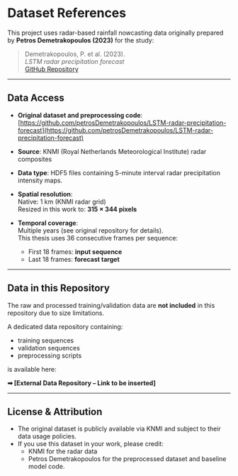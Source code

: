 # Dataset References

This project uses radar-based rainfall nowcasting data originally prepared by **Petros Demetrakopoulos (2023)** for the study:

> Demetrakopoulos, P. et al. (2023).  
> *LSTM radar precipitation forecast*  
> [GitHub Repository](https://github.com/petrosDemetrakopoulos/LSTM-radar-precipitation-forecast)

---

## Data Access

- **Original dataset and preprocessing code**:  
  [https://github.com/petrosDemetrakopoulos/LSTM-radar-precipitation-forecast](https://github.com/petrosDemetrakopoulos/LSTM-radar-precipitation-forecast)

- **Source**: KNMI (Royal Netherlands Meteorological Institute) radar composites

- **Data type**: HDF5 files containing 5-minute interval radar precipitation intensity maps.

- **Spatial resolution**:  
  Native: 1 km (KNMI radar grid)  
  Resized in this work to: **315 × 344 pixels**

- **Temporal coverage**:  
  Multiple years (see original repository for details).  
  This thesis uses 36 consecutive frames per sequence:  
  - First 18 frames: **input sequence**  
  - Last 18 frames: **forecast target**

---

## Data in this Repository

The raw and processed training/validation data are **not included** in this repository due to size limitations.

A dedicated data repository containing:
- training sequences
- validation sequences
- preprocessing scripts

is available here:

**➡ [External Data Repository – Link to be inserted]**

---

## License & Attribution

- The original dataset is publicly available via KNMI and subject to their data usage policies.
- If you use this dataset in your work, please credit:
  - KNMI for the radar data
  - Petros Demetrakopoulos for the preprocessed dataset and baseline model code.

